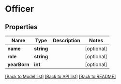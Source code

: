 # Officer

## Properties
Name | Type | Description | Notes
------------ | ------------- | ------------- | -------------
**name** | **string** |  | [optional] 
**role** | **string** |  | [optional] 
**yearBorn** | **int** |  | [optional] 

[[Back to Model list]](../../README.md#documentation-for-models) [[Back to API list]](../../README.md#documentation-for-api-endpoints) [[Back to README]](../../README.md)

